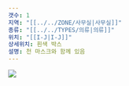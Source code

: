 ```yaml
---
갯수: 1
지역: "[[../../ZONE/사무실|사무실]]"
종류: "[[../../TYPES/의류|의류]]"
위치: "[[I-J|I-J]]"
상세위치: 흰색 박스
설명: 천 마스크와 함께 있음
---
```

![](http://192.168.50.22/devices/240608_IMG_0260.jpg)